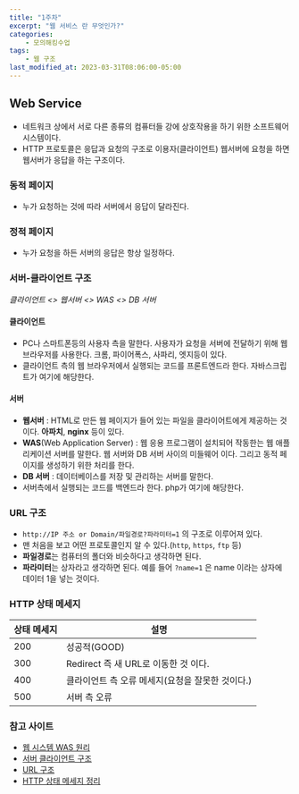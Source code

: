 ```yaml
---
title: "1주차"
excerpt: "웹 서비스 란 무엇인가?"
categories:
    - 모의해킹수업
tags:
    - 웹 구조
last_modified_at: 2023-03-31T08:06:00-05:00
---
```


## Web Service
- 네트워크 상에서 서로 다른 종류의 컴퓨터들 강에 상호작용을 하기 위한 소프트웨어 시스템이다.
- HTTP 프로토콜은 응답과 요청의 구조로 이용자(클라이언트) 웹서버에 요청을 하면 웹서버가 응답을 하는 구조이다.

### 동적 페이지
- 누가 요청하는 것에 따라 서버에서 응답이 달라진다.

### 정적 페이지
- 누가 요청을 하든 서버의 응답은 항상 일정하다.

### 서버-클라이언트 구조
*클라이언트 <> 웹서버 <> WAS <> DB 서버*

#### 클라이언트
- PC나 스마트폰등의 사용자 측을 말한다. 사용자가 요청을 서버에 전달하기 위해 웹브라우저를 사용한다. 크롬, 파이어폭스, 사파리, 엣지등이 있다.
- 클라이언트 측의 웹 브라우저에서 실행되는 코드를 프론트엔드라 한다. 자바스크립트가 여기에 해당한다.

#### 서버
- **웹서버** : HTML로 만든 웹 페이지가 들어 있는 파일을 클라이어트에게 제공하는 것이다. **아파치**, **nginx** 등이 있다.
- **WAS**(Web Application Server) : 웹 응용 프로그램이 설치되어 작동한는 웹 애플리케이션 서버를 말한다. 웹 서버와 DB 서버 사이의 미들웨어 이다. 그리고 동적 페이지를 생성하기 위한 처리를 한다.
- **DB 서버** : 데이터베이스를 저장 및 관리하는 서버를 말한다.
- 서버측에서 실행되는 코드를 백엔드라 한다. php가 여기에 해당한다.

### URL 구조
- `http://IP 주소 or Domain/파일경로?파라미터=1` 의 구조로 이루어져 있다.
- 맨 처음을 보고 어떤 프로토콜인지 알 수 있다.(`http`, `https`, `ftp` 등)
- **파일경로**는 컴퓨터의 폴더와 비슷하다고 생각하면 된다.
- **파라미터**는 상자라고 생각하면 된다. 예를 들어 `?name=1` 은 name 이라는 상자에 데이터 1을 넣는 것이다.

### HTTP 상태 메세지

|상태 메세지|설명|
|---|---|
|200|성공적(GOOD)|
|300|Redirect 즉 새 URL로 이동한 것 이다.|
|400|클라이언트 측 오류 메세지(요청을 잘못한 것이다.)|
|500|서버 측 오류|



### 참고 사이트
- [웹 시스템 WAS 원리](https://dev-youngjun.tistory.com/67)
- [서버 클라이언트 구조](http://wiki.hash.kr/index.php/%EC%84%9C%EB%B2%84-%ED%81%B4%EB%9D%BC%EC%9D%B4%EC%96%B8%ED%8A%B8)
- [URL 구조](https://www.beusable.net/blog/?p=4507)
- [HTTP 상태 메세지 정리](https://doomed-lab.tistory.com/15)
